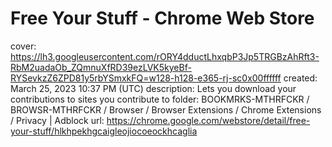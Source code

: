 # Free Your Stuff - Chrome Web Store

cover: https://lh3.googleusercontent.com/rORY4dductLhxqbP3Jp5TRGBzAhRft3-RbM2uadaOb_ZQmnuXfRD39ezLVK5kyeBf-RYSevkzZ6ZPD81y5rbYSmxkFQ=w128-h128-e365-rj-sc0x00ffffff
created: March 25, 2023 10:37 PM (UTC)
description: Lets you download your contributions to sites you contribute to
folder: BOOKMRKS-MTHRFCKR / BROWSR-MTHRFCKR / Browser / Browser Extensions / Chrome Extensions / Privacy | Adblock
url: https://chrome.google.com/webstore/detail/free-your-stuff/hlkhpekhgcaigleojiocoeockhcaglia